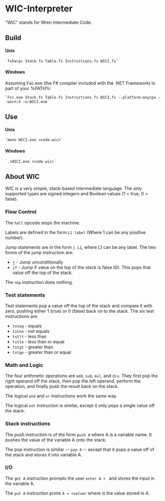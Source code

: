 # WIC-Interpreter

"WIC" stands for Wren Intermediate Code.

## Build

#### Unix

    `fsharpc Stack.fs Table.fs Instructions.fs WICI.fs`

#### Windows
Assuming Fsc.exe (the F# compiler included with the .NET Framework) is part of 
your %PATH%:

    `Fsc.exe Stack.fs Table.fs Instructions.fs WICI.fs --platform:anycpu --warn:5 -o:WICI.exe`

## Use

#### Unix
    `mono WICI.exe <code.wic>`

#### Windows
    `.\WICI.exe <code.wic>`

## About WIC
WIC is a very simple, stack-based intermediate language. The only
supported types are signed integers and Boolean values (1 = true, 0 = false). 

### Flow Control
The `halt` opcode stops the machine.

Labels are defined in the form `L1 label` (Where 1 can be any positive 
number). 

Jump statements are in the form `j L1`, where L1 can be any label. The
two forms of the jump instruction are:

- `j` - Jump unconditionally
- `jf` - Jump if value on the top of the stack is false (0). This pops
  that value off the top of the stack. 
  
The `nop` instruction does nothing. 

### Test statements
Test statements pop a value off the top of the stack and compare
it with zero, pushing either 1 (true) or 0 (false) back on to the
stack. The six test instructions are:

- `tsteq` - equals
- `tstne` - not equals
- `tstlt` - less than
- `tstle` - less than or equal
- `tstgt` - greater than
- `tstge` - greater than or equal

### Math and Logic 
The  four arithmetic operations are `add`, `sub`, `mul`, and `div`. They 
first pop the right operand off the stack, then pop the left operand, 
perform the operation, and finally push the result back on the stack. 

The logical `and` and `or` instructions work the same way. 

The logical `not` instruction is similar, except it only pops a single
value off the stack. 

### Stack instructions
The push instruction is of the form `push A` where A is a variable
name. It pushes the value of the variable A onto the stack. 

The pop instruction is similar -- `pop A` -- except that it pops a
value off of the stack and stores it into variable A. 

### I/O
The `get A` instruction prompts the user `enter A > ` and stores the
input in the variable A.

The `put A` instruction prints `A = <value>` where <value> is the value 
stored in A. 
